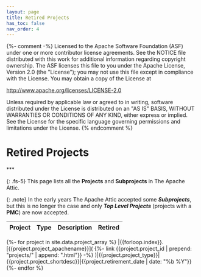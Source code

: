 ```yaml
---
layout: page
title: Retired Projects
has_toc: false
nav_order: 4
---
```

{%- comment -%}
Licensed to the Apache Software Foundation (ASF) under one or more
contributor license agreements.  See the NOTICE file distributed with
this work for additional information regarding copyright ownership.
The ASF licenses this file to you under the Apache License, Version 2.0
(the "License"); you may not use this file except in compliance with
the License.  You may obtain a copy of the License at

http://www.apache.org/licenses/LICENSE-2.0

Unless required by applicable law or agreed to in writing, software
distributed under the License is distributed on an "AS IS" BASIS,
WITHOUT WARRANTIES OR CONDITIONS OF ANY KIND, either express or implied.
See the License for the specific language governing permissions and
limitations under the License.
{% endcomment %}

<h1>Retired Projects</h1>
***

{: .fs-5}
This page lists all the **Projects** and **Subprojects** in The Apache Attic.

{: .note}
In the early years The Apache Attic accepted some ***Subprojects***, but this is no longer the
case and only ***Top Level Projects*** (projects with a **PMC**) are now accepted.

|Project|Type|Description|Retired|
|:------|:---|:----------|:------|
{%- for project in site.data.project_array %}
|{{forloop.index}}. [{{project.project_apachename}}](
   {%- link {{project.project_id | prepend: "projects/" | append: ".html"}} -%}
)|{{project.project_type}}|{{project.project_shortdesc}}|{{project.retirement_date | date: "%b %Y"}}
{%- endfor %}


